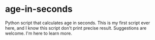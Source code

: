 # age-in-seconds
Python script that calculates age in seconds.
This is my first script ever here, and I know this script don't print precise result.
Suggestions are welcome. I'm here to learn more.
